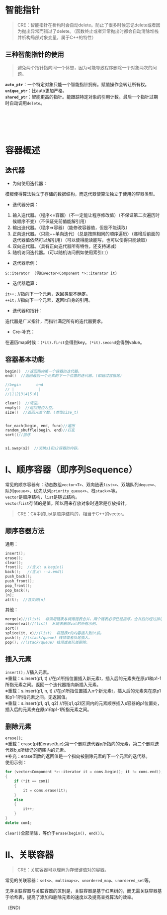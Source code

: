 # 智能指针    

> CRE：智能指针在析构时会自动delete。防止了很多时候忘记delete或者因为抛出异常而错过了delete。（函数终止或者异常抛出时都会自动清除堆栈并析构局部对象变量，属于C++的特性）    

## 三种智能指针的使用    

> 避免两个指针指向同一个休想，因为可能导致程序删除一个对象两次的问题。    

**`auto_ptr`**：一个特定对象只能一个智能指针拥有。赋值操作会转让所有权。    
**`unique_ptr`**：比auto更加严格。    
**`shared_ptr`**：智能更高的指针。能跟踪特定对象的引用计数。最后一个指针过期时自动调用`delete`。    



<br />  
<br />  
<br />  
<br />  

# 容器概述      


## 迭代器    

- 为何使用迭代器：  

模板使得算法独立于存储的数据结构，而迭代器使算法独立于使用的容器类型。    

- 迭代器分类：  

1. 输入迭代器。（程序<=容器）（不一定能让程序修改值）（不保证第二次遍历时候顺序不变）（不保证先前值能解引用）
2. 输出迭代器。（程序=>容器）（能修改容器值，但是不能读取）    
3. 正向迭代器。（只能++单向迭代）（总是按照相同的顺序遍历）（递增后前面的迭代器值依然可以解引用）（可以使得能读能写，也可以使得只能读取）  
4. 双向迭代器。（具有正向迭代器所有特性，还支持递减）    
5. 随机访问迭代器。（可以随机访问例如使用索引`[]`）    

- 迭代器示例：    

`S::iterator  (例如vector<Component *>::iterator it)`    

- 迭代器运算：    

`it++;`  //指向下一个元素，返回类型不确定。    
`++it;` //指向下一个元素，返回it自身的引用。   

- 迭代器和指针：  

迭代器是广义指针，而指针满足所有的迭代器要求。    

- Cre-补充：    

在遍历map时候：`(*it).first`会得到key。`(*it).second`会得到value。    




## 容器基本功能    

```C++  
begin()  //返回指向第一个容器的迭代器。
end()  //返回最后一个元素的下一个位置的迭代器。(即超过容器尾)

//begin       end
// |           |
//|1|2|3|4|5|6|

clear()  //清空。
empty()  //返回是否为空。
size()  //返回元素个数。(类型size_t)  


for_each(begin, end, func)//遍历  
random_shuffle(begin, end)//打乱  
sort()//排序


s1.swap(s2)  //交换s1和s2容器的内容。
```


# Ⅰ、顺序容器（即序列Sequence）      

常见的顺序容器有：动态数组`vector<T>`、双向链表`list<>`、双端队列`deque<>`、队列`queue<>`、优先队列`priority_queue<>`、栈`stack<>`等。          
`vector`是顺序结构，`list`是链式结构。      
`vector`/`list`存储的是值。所以用来存放对象时通常是存放指针。      

> CRE：C#中的List是顺序结构的，相当于C++的vector。    

## 顺序容器方法    

通用：  
```CPP  
insert();  
erase();
clear();
front();  //含义: a.begin()
back();   //含义: --a.end()
push_back();  
push_front();  
pop_front();  
pop_back();  
[n];
at(t);  //含义同[n]
```  

其他：  
```CPP  
merge(x)//(list)  将调用链表与调用链表合并，两个链表必须已经排序。合并后的经过排序的链表保存在调用链表中。  
remove(val)//(list)  从链表删除val的所有示例。  
sort()
splice(it, x)//(list)  将链表x的内容插入到it前。   
push(); //(stack/queue) 栈顶或者队尾插入。  
pop(); //(stack/queue) 栈顶或者队首删除。  
```  

## 插入元素    

`insert();` //插入元素。  
※重载：s.insert(p1, t) //在p1所指位置插入新元素t，插入后的元素夹在原p1和p1-1所指元素之间。返回一个迭代器指向新插入元素。  
※重载：s.insert(p1, n, t) //在p1所指位置插入n个新元素t，插入后的元素夹在原p1和p1-1所指元素之间。无返回值。  
※重载：s.insert(p1, q1, q2) //将[q1,q2)区间内的元素顺序插入s容器的p1位置处，插入后的元素夹在原p1和p1-1所指元素之间。  

## 删除元素    

`erase();`  
※重载：erase(p)和erase(b,e);第一个删除迭代器p所指向的元素，第二个删除迭代器b,e所标记的范围内的元素。  
※补充：erase函数的返回值是一个指向被删除元素的下一个元素的迭代器。  
使用示例：  
```C++
for (vector<Component *>::iterator it = coms.begin(); it != coms.end();)
{
	if (*it == com1)
	{
		it = coms.erase(it);
	}
	else
	{
		it++;
	}
}
delete com1;
```
`clear()`全部清除，等价于`erase(begin(), end())`。    



# Ⅱ、关联容器    


> CRE：关联容器可以理解为存储键值对的容器。    

常见的关联容器：`set<>`、`multimap<>`、`unordered_map`、`unordered_set`等。    

无序关联容器与关联容器的区别是，关联容器是基于红黑树的，而无需关联容器基于哈希表，提高了添加和删除元素的速度以及提高查找算法的效率。    



（END）    